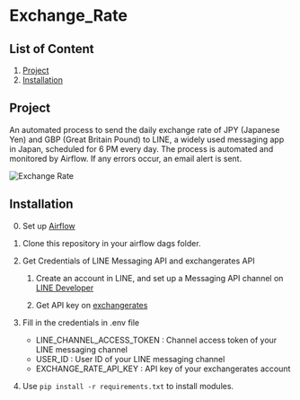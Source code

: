 # Exchange_Rate

## List of Content
1. [Project](#project)  
1. [Installation](#installation)


## Project

An automated process to send the daily exchange rate of JPY (Japanese Yen) and GBP (Great Britain Pound) to LINE, a widely used messaging app in Japan, scheduled for 6 PM every day. The process is automated and monitored by Airflow. If any errors occur, an email alert is sent.

![Exchange Rate](https://github.com/SayakaYanagi/Exchange_Rate/assets/72021349/d54cb2df-2902-4fce-8adc-35a518a6fcd4)



## Installation

0. Set up [Airflow](https://airflow.apache.org/docs/apache-airflow/stable/index.html)

1. Clone this repository in your airflow dags folder.

2. Get Credentials of LINE Messaging API and exchangerates API
   
   1. Create an account in LINE, and set up a Messaging API channel on [LINE Developer](https://developers.line.biz/console)

   1. Get API key on [exchangerates](https://exchangeratesapi.io/)

3. Fill in the credentials in .env file
   - LINE_CHANNEL_ACCESS_TOKEN : Channel access token of your LINE messaging channel
   - USER_ID : User ID of your LINE messaging channel
   - EXCHANGE_RATE_API_KEY : API key of your exchangerates account

4. Use `pip install -r requirements.txt` to install modules.
 
